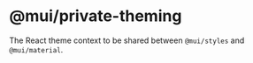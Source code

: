 ﻿# @mui/private-theming

The React theme context to be shared between `@mui/styles` and `@mui/material`.

